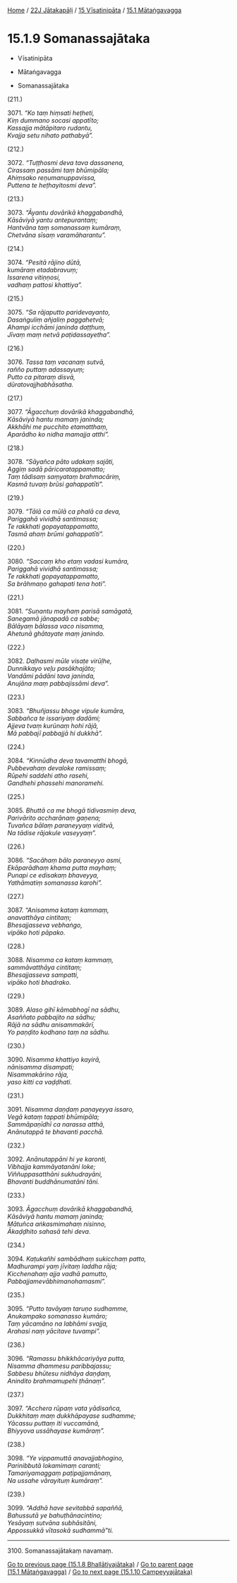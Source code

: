 
[Home](/) / [22J Jātakapāḷi](../../../22J.md) / [15 Vīsatinipāta](../../15.md) / [15.1 Mātaṅgavagga](../15.1.md)

# 15.1.9 Somanassajātaka

* Vīsatinipāta

* Mātaṅgavagga

* Somanassajātaka

(211.)

3071\. _“Ko taṃ hiṃsati heṭheti,_  
_Kiṃ dummano socasi appatīto;_  
_Kassajja mātāpitaro rudantu,_  
_Kvajja setu nihato pathabyā”._  


(212.)

3072\. _“Tuṭṭhosmi deva tava dassanena,_  
_Cirassaṃ passāmi taṃ bhūmipāla;_  
_Ahiṃsako reṇumanuppavissa,_  
_Puttena te heṭhayitosmi deva”._  


(213.)

3073\. _“Āyantu dovārikā khaggabandhā,_  
_Kāsāviyā yantu antepurantaṃ;_  
_Hantvāna taṃ somanassaṃ kumāraṃ,_  
_Chetvāna sīsaṃ varamāharantu”._  


(214.)

3074\. _“Pesitā rājino dūtā,_  
_kumāraṃ etadabravuṃ;_  
_Issarena vitiṇṇosi,_  
_vadhaṃ pattosi khattiya”._  


(215.)

3075\. _“Sa rājaputto paridevayanto,_  
_Dasaṅguliṃ añjaliṃ paggahetvā;_  
_Ahampi icchāmi janinda daṭṭhuṃ,_  
_Jīvaṃ maṃ netvā paṭidassayetha”._  


(216.)

3076\. _Tassa taṃ vacanaṃ sutvā,_  
_rañño puttaṃ adassayuṃ;_  
_Putto ca pitaraṃ disvā,_  
_dūratovajjhabhāsatha._  


(217.)

3077\. _“Āgacchuṃ dovārikā khaggabandhā,_  
_Kāsāviyā hantu mamaṃ janinda;_  
_Akkhāhi me pucchito etamatthaṃ,_  
_Aparādho ko nidha mamajja atthi”._  


(218.)

3078\. _“Sāyañca pāto udakaṃ sajāti,_  
_Aggiṃ sadā pāricaratappamatto;_  
_Taṃ tādisaṃ saṃyataṃ brahmacāriṃ,_  
_Kasmā tuvaṃ brūsi gahappatīti”._  


(219.)

3079\. _“Tālā ca mūlā ca phalā ca deva,_  
_Pariggahā vividhā santimassa;_  
_Te rakkhati gopayatappamatto,_  
_Tasmā ahaṃ brūmi gahappatīti”._  


(220.)

3080\. _“Saccaṃ kho etaṃ vadasi kumāra,_  
_Pariggahā vividhā santimassa;_  
_Te rakkhati gopayatappamatto,_  
_Sa brāhmaṇo gahapati tena hoti”._  


(221.)

3081\. _“Suṇantu mayhaṃ parisā samāgatā,_  
_Sanegamā jānapadā ca sabbe;_  
_Bālāyaṃ bālassa vaco nisamma,_  
_Ahetunā ghātayate maṃ janindo._  


(222.)

3082\. _Daḷhasmi mūle visaṭe virūḷhe,_  
_Dunnikkayo veḷu pasākhajāto;_  
_Vandāmi pādāni tava janinda,_  
_Anujāna maṃ pabbajissāmi deva”._  


(223.)

3083\. _“Bhuñjassu bhoge vipule kumāra,_  
_Sabbañca te issariyaṃ dadāmi;_  
_Ajjeva tvaṃ kurūnaṃ hohi rājā,_  
_Mā pabbajī pabbajjā hi dukkhā”._  


(224.)

3084\. _“Kinnūdha deva tavamatthi bhogā,_  
_Pubbevahaṃ devaloke ramissaṃ;_  
_Rūpehi saddehi atho rasehi,_  
_Gandhehi phassehi manoramehi._  


(225.)

3085\. _Bhuttā ca me bhogā tidivasmiṃ deva,_  
_Parivārito accharānaṃ gaṇena;_  
_Tuvañca bālaṃ paraneyyaṃ viditvā,_  
_Na tādise rājakule vaseyyaṃ”._  


(226.)

3086\. _“Sacāhaṃ bālo paraneyyo asmi,_  
_Ekāparādhaṃ khama putta mayhaṃ;_  
_Punapi ce edisakaṃ bhaveyya,_  
_Yathāmatiṃ somanassa karohi”._  


(227.)

3087\. _“Anisamma kataṃ kammaṃ,_  
_anavatthāya cintitaṃ;_  
_Bhesajjasseva vebhaṅgo,_  
_vipāko hoti pāpako._  


(228.)

3088\. _Nisamma ca kataṃ kammaṃ,_  
_sammāvatthāya cintitaṃ;_  
_Bhesajjasseva sampatti,_  
_vipāko hoti bhadrako._  


(229.)

3089\. _Alaso gihī kāmabhogī na sādhu,_  
_Asaññato pabbajito na sādhu;_  
_Rājā na sādhu anisammakārī,_  
_Yo paṇḍito kodhano taṃ na sādhu._  


(230.)

3090\. _Nisamma khattiyo kayirā,_  
_nānisamma disampati;_  
_Nisammakārino rāja,_  
_yaso kitti ca vaḍḍhati._  


(231.)

3091\. _Nisamma daṇḍaṃ paṇayeyya issaro,_  
_Vegā kataṃ tappati bhūmipāla;_  
_Sammāpaṇīdhī ca narassa atthā,_  
_Anānutappā te bhavanti pacchā._  


(232.)

3092\. _Anānutappāni hi ye karonti,_  
_Vibhajja kammāyatanāni loke;_  
_Viññuppasatthāni sukhudrayāni,_  
_Bhavanti buddhānumatāni tāni._  


(233.)

3093\. _Āgacchuṃ dovārikā khaggabandhā,_  
_Kāsāviyā hantu mamaṃ janinda;_  
_Mātuñca aṅkasmimahaṃ nisinno,_  
_Ākaḍḍhito sahasā tehi deva._  


(234.)

3094\. _Kaṭukañhi sambādhaṃ sukicchaṃ patto,_  
_Madhurampi yaṃ jīvitaṃ laddha rāja;_  
_Kicchenahaṃ ajja vadhā pamutto,_  
_Pabbajjamevābhimanohamasmi”._  


(235.)

3095\. _“Putto tavāyaṃ taruṇo sudhamme,_  
_Anukampako somanasso kumāro;_  
_Taṃ yācamāno na labhāmi svajja,_  
_Arahasi naṃ yācitave tuvampi”._  


(236.)

3096\. _“Ramassu bhikkhācariyāya putta,_  
_Nisamma dhammesu paribbajassu;_  
_Sabbesu bhūtesu nidhāya daṇḍaṃ,_  
_Anindito brahmamupehi ṭhānaṃ”._  


(237.)

3097\. _“Acchera rūpaṃ vata yādisañca,_  
_Dukkhitaṃ maṃ dukkhāpayase sudhamme;_  
_Yācassu puttaṃ iti vuccamānā,_  
_Bhiyyova ussāhayase kumāraṃ”._  


(238.)

3098\. _“Ye vippamuttā anavajjabhogino,_  
_Parinibbutā lokamimaṃ caranti;_  
_Tamariyamaggaṃ paṭipajjamānaṃ,_  
_Na ussahe vārayituṃ kumāraṃ”._  


(239.)

3099\. _“Addhā have sevitabbā sapaññā,_  
_Bahussutā ye bahuṭhānacintino;_  
_Yesāyaṃ sutvāna subhāsitāni,_  
_Appossukkā vītasokā sudhammā”ti._  


---

3100\. Somanassajātakaṃ navamaṃ.



[Go to previous page (15.1.8 Bhallātiyajātaka)](15.1.8.md) / [Go to parent page (15.1 Mātaṅgavagga)](../15.1.md) / [Go to next page (15.1.10 Campeyyajātaka)](15.1.10.md)



